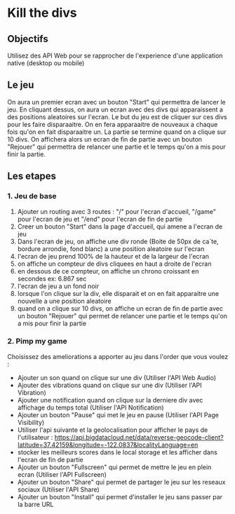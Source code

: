 # Kill the divs

## Objectifs

Utilisez des API Web pour se rapprocher de l'experience d'une application native (desktop ou mobile)

## Le jeu

On aura un premier ecran avec un bouton "Start" qui permettra de lancer le jeu.
En cliquant dessus, on aura un ecran avec des divs qui apparaissent a  des positions aleatoires sur l'ecran.
Le but du jeu est de cliquer sur ces divs pour les faire disparaaitre.
On en fera apparaaitre de nouveaux a  chaque fois qu'on en fait disparaaitre un.
La partie se termine quand on a clique sur 10 divs.
On affichera alors un ecran de fin de partie avec un bouton "Rejouer" qui permettra de relancer une partie et le temps qu'on a mis pour finir la partie.

## Les etapes

### 1. Jeu de base

1. Ajouter un routing avec 3 routes : "/" pour l'ecran d'accueil, "/game" pour l'ecran de jeu et "/end" pour l'ecran de fin de partie
2. Creer un bouton "Start" dans la page d'accueil, qui amene a  l'ecran de jeu
3. Dans l'ecran de jeu, on affiche une div ronde (Boite de 50px de ca´te, bordure arrondie, fond blanc) a  une position aleatoire sur l'ecran
4. l'ecran de jeu prend 100% de la hauteur et de la largeur de l'ecran
5. on affiche un compteur de divs cliquees en haut a  droite de l'ecran
6. en dessous de ce compteur, on affiche un chrono croissant en secondes ex: 6.867 sec
7. l'ecran de jeu a un fond noir
8. lorsque l'on clique sur la div, elle disparait et on en fait apparaitre une nouvelle a  une position aleatoire
9. quand on a clique sur 10 divs, on affiche un ecran de fin de partie avec un bouton "Rejouer" qui permet de relancer une partie et le temps qu'on a mis pour finir la partie

### 2. Pimp my game

Choisissez des ameliorations a  apporter au jeu dans l'order que vous voulez :

- Ajouter un son quand on clique sur une div (Utiliser l'API Web Audio)
- Ajouter des vibrations quand on clique sur une div (Utiliser l'API Vibration)
- Ajouter une notification quand on clique sur la derniere div avec affichage du temps total (Utiliser l'API Notification)
- Ajouter un bouton "Pause" qui met le jeu en pause (Utiliser l'API Page Visibility)
- Utiliser l'api suivante et la geolocalisation pour afficher le pays de l'utilisateur :
https://api.bigdatacloud.net/data/reverse-geocode-client?latitude=37.42159&longitude=-122.0837&localityLanguage=en
- stocker les meilleurs scores dans le local storage et les afficher dans l'ecran de fin de partie
- Ajouter un bouton "Fullscreen" qui permet de mettre le jeu en plein ecran (Utiliser l'API Fullscreen)
- Ajouter un bouton "Share" qui permet de partager le jeu sur les reseaux sociaux (Utiliser l'API Share)
- Ajouter un bouton "Install" qui permet d'installer le jeu sans passer par la barre URL